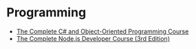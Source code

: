 # Programming

- [The Complete C# and Object-Oriented Programming Course](https://www.udemy.com/course/the-complete-c-sharp-developer-course/)
- [The Complete Node.js Developer Course (3rd Edition)](https://www.udemy.com/course/the-complete-nodejs-developer-course-2/)